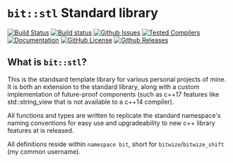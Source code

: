 # `bit::stl` Standard library

[![Build Status](https://travis-ci.org/bitwizeshift/bit-stl.svg?branch=master)](https://travis-ci.org/bitwizeshift/bit-stl)
[![Build status](https://ci.appveyor.com/api/projects/status/50vmwi1src4ihwmk/branch/master?svg=true)](https://ci.appveyor.com/project/bitwizeshift/bit-stl/branch/master)
[![Github Issues](https://img.shields.io/github/issues/bitwizeshift/bit-stl.svg)](http://github.com/bitwizeshift/bit-stl/issues)
[![Tested Compilers](https://img.shields.io/badge/compilers-clang-blue.svg)](#tested-compilers)
[![Documentation](https://img.shields.io/badge/docs-doxygen-blue.svg)](http://bitwizeshift.github.io/bit-stl)
[![GitHub License](https://img.shields.io/badge/license-MIT-blue.svg)](https://raw.githubusercontent.com/bitwizeshift/bit-stl/master/LICENSE.md)
[![Github Releases](https://img.shields.io/github/release/bitwizeshift/bit-stl.svg)](https://github.com/bitwizeshift/bit-stl/releases)

## What is `bit::stl`?

This is the standsard template library for various personal projects of mine.
It is both an extension to the standard library, along with a custom implementation
of future-proof components (such as c++17 features like std::string_view that is not
available to a c++14 compiler).

All functions and types are written to replicate the standard namespace's naming
conventions for easy use and upgradeability to new c++ library features at is released.

All definitions reside within `namespace bit`, short for `bitwize`/`bitwize_shift` (my common username).
